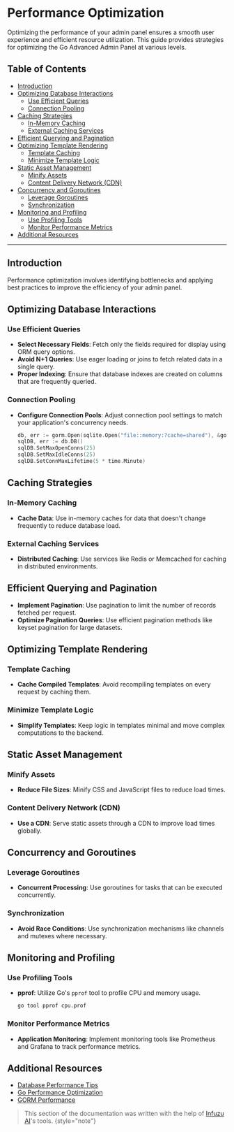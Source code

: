 # Performance Optimization

Optimizing the performance of your admin panel ensures a smooth user experience and efficient resource utilization. 
This guide provides strategies for optimizing the Go Advanced Admin Panel at various levels.

## Table of Contents

- [Introduction](#introduction)
- [Optimizing Database Interactions](#optimizing-database-interactions)
    - [Use Efficient Queries](#use-efficient-queries)
    - [Connection Pooling](#connection-pooling)
- [Caching Strategies](#caching-strategies)
    - [In-Memory Caching](#in-memory-caching)
    - [External Caching Services](#external-caching-services)
- [Efficient Querying and Pagination](#efficient-querying-and-pagination)
- [Optimizing Template Rendering](#optimizing-template-rendering)
    - [Template Caching](#template-caching)
    - [Minimize Template Logic](#minimize-template-logic)
- [Static Asset Management](#static-asset-management)
    - [Minify Assets](#minify-assets)
    - [Content Delivery Network (CDN)](#content-delivery-network-cdn)
- [Concurrency and Goroutines](#concurrency-and-goroutines)
    - [Leverage Goroutines](#leverage-goroutines)
    - [Synchronization](#synchronization)
- [Monitoring and Profiling](#monitoring-and-profiling)
    - [Use Profiling Tools](#use-profiling-tools)
    - [Monitor Performance Metrics](#monitor-performance-metrics)
- [Additional Resources](#additional-resources)

---

## Introduction

Performance optimization involves identifying bottlenecks and applying best practices to improve the efficiency of your 
admin panel.

## Optimizing Database Interactions

### Use Efficient Queries

- **Select Necessary Fields**: Fetch only the fields required for display using ORM query options.
- **Avoid N+1 Queries**: Use eager loading or joins to fetch related data in a single query.
- **Proper Indexing**: Ensure that database indexes are created on columns that are frequently queried.

### Connection Pooling

- **Configure Connection Pools**: Adjust connection pool settings to match your application's concurrency needs.

  ```go
  db, err := gorm.Open(sqlite.Open("file::memory:?cache=shared"), &gorm.Config{})
  sqlDB, err := db.DB()
  sqlDB.SetMaxOpenConns(25)
  sqlDB.SetMaxIdleConns(25)
  sqlDB.SetConnMaxLifetime(5 * time.Minute)
  ```

## Caching Strategies

### In-Memory Caching

- **Cache Data**: Use in-memory caches for data that doesn't change frequently to reduce database load.

### External Caching Services

- **Distributed Caching**: Use services like Redis or Memcached for caching in distributed environments.

## Efficient Querying and Pagination

- **Implement Pagination**: Use pagination to limit the number of records fetched per request.
- **Optimize Pagination Queries**: Use efficient pagination methods like keyset pagination for large datasets.

## Optimizing Template Rendering

### Template Caching

- **Cache Compiled Templates**: Avoid recompiling templates on every request by caching them.

### Minimize Template Logic

- **Simplify Templates**: Keep logic in templates minimal and move complex computations to the backend.

## Static Asset Management

### Minify Assets

- **Reduce File Sizes**: Minify CSS and JavaScript files to reduce load times.

### Content Delivery Network (CDN)

- **Use a CDN**: Serve static assets through a CDN to improve load times globally.

## Concurrency and Goroutines

### Leverage Goroutines

- **Concurrent Processing**: Use goroutines for tasks that can be executed concurrently.

### Synchronization

- **Avoid Race Conditions**: Use synchronization mechanisms like channels and mutexes where necessary.

## Monitoring and Profiling

### Use Profiling Tools

- **pprof**: Utilize Go's `pprof` tool to profile CPU and memory usage.

  ```sh
  go tool pprof cpu.prof
  ```

### Monitor Performance Metrics

- **Application Monitoring**: Implement monitoring tools like Prometheus and Grafana to track performance metrics.

## Additional Resources

- [Database Performance Tips](https://use-the-index-luke.com/)
- [Go Performance Optimization](https://golang.org/doc/effective_go#performance)
- [GORM Performance](https://gorm.io/docs/performance.html)



> This section of the documentation was written with the help of [Infuzu AI](https://infuzu.com)'s tools.
{style="note"}
